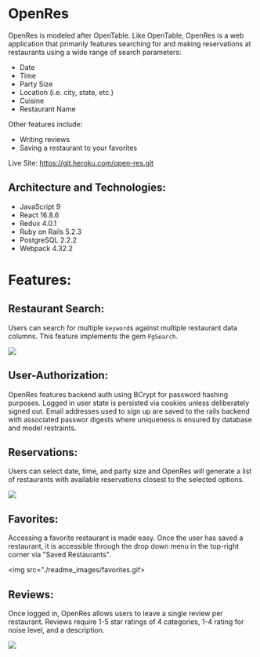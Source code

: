 # OpenRes

OpenRes is modeled after OpenTable. Like OpenTable, OpenRes is a web application that primarily features searching for and making reservations at restaurants using a wide range of search parameters: 
* Date
* Time
* Party Size
* Location (i.e. city, state, etc.)
* Cuisine
* Restaurant Name

Other features include:
* Writing reviews
* Saving a restaurant to your favorites

Live Site: https://git.heroku.com/open-res.git



## Architecture and Technologies:
* JavaScript 9
* React 16.8.6
* Redux 4.0.1
* Ruby on Rails 5.2.3
* PostgreSQL 2.2.2
* Webpack 4.32.2

# Features:
## Restaurant Search:
Users can search for multiple `keyword`s against multiple restaurant data columns. This feature implements the gem `PgSearch`. 

<img src="./readme_images/search.gif">

## User-Authorization:
OpenRes features backend auth using BCrypt for password hashing purposes. Logged in user state is persisted via cookies unless deliberately signed out. Email addresses used to sign up are saved to the rails backend with associated passwor digests where uniqueness is ensured by database and model restraints.

## Reservations:
Users can select date, time, and party size and OpenRes will generate a list of restaurants with available reservations closest to the selected options.

<img src="./readme_images/reservation.gif">

## Favorites:
Accessing a favorite restaurant is made easy. Once the user has saved a restaurant, it is accessible through the drop down menu in the top-right corner via "Saved Restaurants".

<img src="./readme_images/favorites.gif>

## Reviews:
Once logged in, OpenRes allows users to leave a single review per restaurant. Reviews require 1-5 star ratings of 4 categories, 1-4 rating for noise level, and a description.

<img src="./readme_images/reviews.gif">